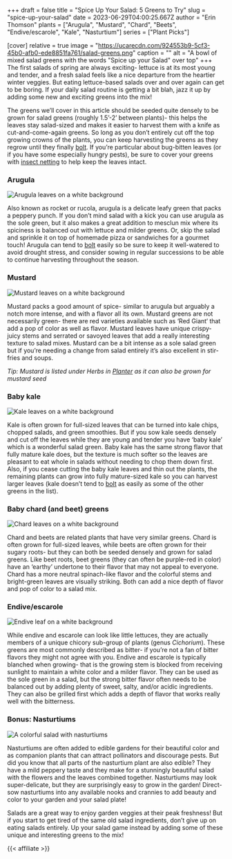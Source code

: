 +++
draft = false
title = "Spice Up Your Salad: 5 Greens to Try"
slug = "spice-up-your-salad"
date = 2023-06-29T04:00:25.667Z
author = "Erin Thomson"
plants = ["Arugula", "Mustard", "Chard", "Beets", "Endive/escarole", "Kale", "Nasturtium"]
series = ["Plant Picks"]


[cover]
relative = true
image = "https://ucarecdn.com/924553b9-5cf3-45b0-afb0-ede8851fa761/salad-greens.png"
caption = ""
alt = "A bowl of mixed salad greens with the words \"Spice up your Salad\" over top"
+++
The first salads of spring are always exciting- lettuce is at its most young and tender, and a fresh salad feels like a nice departure from the heartier winter veggies. But eating lettuce-based salads over and over again can get to be boring. If your daily salad routine is getting a bit blah, jazz it up by adding some new and exciting greens into the mix!

The greens we’ll cover in this article should be seeded quite densely to be grown for salad greens (roughly 1.5’-2’ between plants)- this helps the leaves stay salad-sized and makes it easier to harvest them with a knife as cut-and-come-again greens. So long as you don’t entirely cut off the top growing crowns of the plants, you can keep harvesting the greens as they regrow until they finally [bolt](https://blog.planter.garden/posts/plant-bolting-a-seedy-situation/). If you’re particular about bug-bitten leaves (or if you have some especially hungry pests), be sure to cover your greens with [insect netting](https://www.amazon.com/s?k=garden+insect+netting) to help keep the leaves intact.

### Arugula

![Arugula leaves on a white background](https://ucarecdn.com/527af12a-a794-48bb-b545-dd9d3a4d1156/arugula.jpg)

Also known as rocket or rucola, arugula is a delicate leafy green that packs a peppery punch. If you don’t mind salad with a kick you can use arugula as the sole green, but it also makes a great addition to mesclun mix where its spiciness is balanced out with lettuce and milder greens. Or, skip the salad and sprinkle it on top of homemade pizza or sandwiches for a gourmet touch! Arugula can tend to [bolt](https://blog.planter.garden/posts/plant-bolting-a-seedy-situation/) easily so be sure to keep it well-watered to avoid drought stress, and consider sowing in regular successions to be able to continue harvesting throughout the season.

### Mustard

![Mustard leaves on a white background](https://ucarecdn.com/374eaf52-4cf2-48c1-a758-5bb912908891/mustard.jpg)

Mustard packs a good amount of spice- similar to arugula but arguably a notch more intense, and with a flavor all its own. Mustard greens are not necessarily green- there are red varieties available such as ‘Red Giant‘ that add a pop of color as well as flavor. Mustard leaves have unique crispy-juicy stems and serrated or savoyed leaves that add a really interesting texture to salad mixes. Mustard can be a bit intense as a sole salad green but if you’re needing a change from salad entirely it’s also excellent in stir-fries and soups.

*Tip: Mustard is listed under Herbs in [Planter](https://planter.garden/plants) as it can also be grown for mustard seed*

### Baby kale

![Kale leaves on a white background](https://ucarecdn.com/cc28af64-c273-44d9-9b2d-64d164ff33fa/kale.jpg)

Kale is often grown for full-sized leaves that can be turned into kale chips, chopped salads, and green smoothies. But if you sow kale seeds densely and cut off the leaves while they are young and tender you have ‘baby kale’ which is a wonderful salad green. Baby kale has the same strong flavor that fully mature kale does, but the texture is much softer so the leaves are pleasant to eat whole in salads without needing to chop them down first. Also, if you cease cutting the baby kale leaves and thin out the plants, the remaining plants can grow into fully mature-sized kale so you can harvest larger leaves (kale doesn’t tend to [bolt](https://blog.planter.garden/posts/plant-bolting-a-seedy-situation/) as easily as some of the other greens in the list).

### Baby chard (and beet) greens

![Chard leaves on a white background](https://ucarecdn.com/e3f4fc90-427d-44cc-9f09-9275a01e197a/chard.jpg)

Chard and beets are related plants that have very similar greens. Chard is often grown for full-sized leaves, while beets are often grown for their sugary roots- but they can both be seeded densely and grown for salad greens. Like beet roots, beet greens (they can often be purple-red in color) have an ‘earthy’ undertone to their flavor that may not appeal to everyone. Chard has a more neutral spinach-like flavor and the colorful stems and bright-green leaves are visually striking. Both can add a nice depth of flavor and pop of color to a salad mix.

### Endive/escarole

![Endive leaf on a white background](https://ucarecdn.com/c3ef69ca-4937-48fc-ace0-28225e4679b1/endive.jpg)

While endive and escarole can look like little lettuces, they are actually members of a unique chicory sub-group of plants (genus *Cichorium*). These greens are most commonly described as bitter- if you’re not a fan of bitter flavors they might not agree with you. Endive and escarole is typically blanched when growing- that is the growing stem is blocked from receiving sunlight to maintain a white color and a milder flavor. They can be used as the sole green in a salad, but the strong bitter flavor often needs to be balanced out by adding plenty of sweet, salty, and/or acidic ingredients. They can also be grilled first which adds a depth of flavor that works really well with the bitterness.

### Bonus: Nasturtiums

![A colorful salad with nasturtiums](https://ucarecdn.com/4f771bcd-c84e-40e6-a3e7-260ca5d7b926/nasturtiums.jpg)



Nasturtiums are often added to edible gardens for their beautiful color and as companion plants that can attract pollinators and discourage pests. But did you know that all parts of the nasturtium plant are also edible? They have a mild peppery taste and they make for a stunningly beautiful salad with the flowers and the leaves combined together. Nasturtiums may look super-delicate, but they are surprisingly easy to grow in the garden! Direct-sow nasturtiums into any available nooks and crannies to add beauty and color to your garden and your salad plate!

Salads are a great way to enjoy garden veggies at their peak freshness! But if you start to get tired of the same old salad ingredients, don’t give up on eating salads entirely. Up your salad game instead by adding some of these unique and interesting greens to the mix!

{{< affiliate >}}